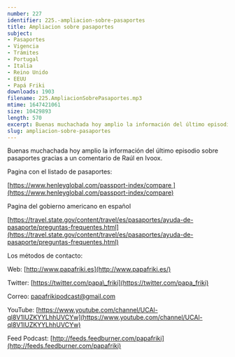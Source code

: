 ```yaml
---
number: 227
identifier: 225.-ampliacion-sobre-pasaportes
title: Ampliacion sobre pasaportes
subject:
- Pasaportes
- Vigencia
- Trámites
- Portugal
- Italia
- Reino Unido
- EEUU
- Papá Friki
downloads: 1903
filename: 225.AmpliacionSobrePasaportes.mp3
mtime: 1647421061
size: 10429893
length: 570
excerpt: Buenas muchachada hoy amplio la información del último episodio sobre pasaportes.
slug: ampliacion-sobre-pasaportes
---
```

Buenas muchachada hoy amplio la información del último episodio sobre pasaportes gracias a un comentario de Raúl en Ivoox.

Pagina con el listado de pasaportes:

[https://www.henleyglobal.com/passport-index/compare ](https://www.henleyglobal.com/passport-index/compare)

Pagina del gobierno americano en español

[https://travel.state.gov/content/travel/es/pasaportes/ayuda-de-pasaporte/preguntas-frequentes.html](https://travel.state.gov/content/travel/es/pasaportes/ayuda-de-pasaporte/preguntas-frequentes.html)

Los métodos de contacto:

Web: [http://www.papafriki.es](http://www.papafriki.es/)

Twitter: [https://twitter.com/papa\_friki](https://twitter.com/papa_friki)

Correo: [papafrikipodcast@gmail.com](https://archive.org/details/papafrikipodast@gmail.com)

YouTube: [https://www.youtube.com/channel/UCAl-ql8V1IUZKYYLhhUVCYw](https://www.youtube.com/channel/UCAl-ql8V1IUZKYYLhhUVCYw)

Feed Podcast: [http://feeds.feedburner.com/papafriki](http://feeds.feedburner.com/papafriki)